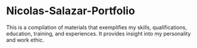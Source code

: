 # Nicolas-Salazar-Portfolio
This is a compilation of materials that exemplifies my skills, qualifications, education, training, and experiences. It provides insight into my personality and work ethic.
